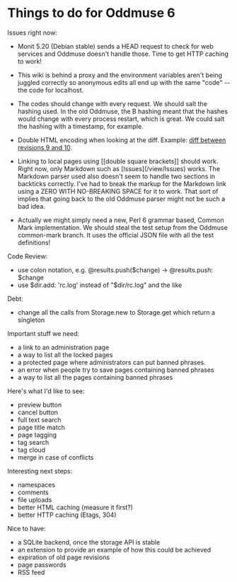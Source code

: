 # Things to do for Oddmuse 6

Issues right now:

* Monit 5.20 (Debian stable) sends a HEAD request to check for web
 services and Oddmuse doesn't handle those. Time to get HTTP caching
 to work!

* This wiki is behind a proxy and the environment variables aren't
  being juggled correctly so anonymous edits all end up with the same
  "code" -- the code for localhost.

* The codes should change with every request. We should salt the
  hashing used. In the old Oddmuse, the B hashing meant that the
  hashes would change with every process restart, which is great. We
  could salt the hashing with a timestamp, for example.

* Double HTML encoding when looking at the diff. Example: [diff between
  revisions 9 and 10](https://next.oddmuse.org/diff/Issues?to=10&from=9).

* Linking to local pages using [[double square brackets]] should work.
  Right now, only Markdown such as [Issues]﻿(/view/Issues) works. The
  Markdown parser used also doesn't seem to handle two sections in
  backticks correctly. I've had to break the markup for the Markdown
  link using a ZERO WITH NO-BREAKING SPACE for it to work. That sort
  of implies that going back to the old Oddmuse parser might not be
  such a bad idea.

* Actually we might simply need a new, Perl 6 grammar based, Common
  Mark implementation. We should steal the test setup from the Oddmuse
  common-mark branch. It uses the official JSON file with all the test
  definitions!

Code Review:

- use colon notation, e.g. @results.push($change) → @results.push: $change
- use $dir.add: 'rc.log' instead of "$dir/rc.log" and the like

Debt:

- change all the calls from Storage.new to Storage.get which return a
  singleton

Important stuff we need:

- a link to an administration page
- a way to list all the locked pages
- a protected page where administrators can put banned phrases.
- an error when people try to save pages containing banned phrases
- a way to list all the pages containing banned phrases

Here's what I'd like to see:

- preview button
- cancel button
- full text search
- page title match
- page tagging
- tag search
- tag cloud
- merge in case of conflicts

Interesting next steps:

- namespaces
- comments
- file uploads
- better HTML caching (measure it first?)
- better HTTP caching (Etags, 304)

Nice to have:

- a SQLite backend, once the storage API is stable
- an extension to provide an example of how this could be achieved
- expiration of old page revisions
- page passwords
- RSS feed
